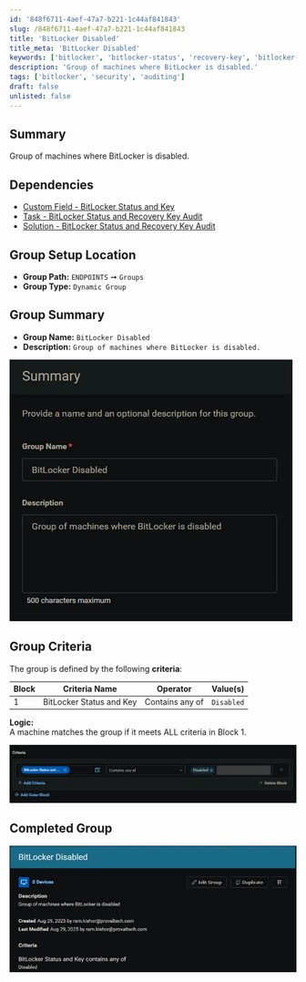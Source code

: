 ```yaml
---
id: '848f6711-4aef-47a7-b221-1c44af841843'
slug: /848f6711-4aef-47a7-b221-1c44af841843
title: 'BitLocker Disabled'
title_meta: 'BitLocker Disabled'
keywords: ['bitlocker', 'bitlocker-status', 'recovery-key', 'bitlocker-audit', 'recovery-password']
description: 'Group of machines where BitLocker is disabled.'
tags: ['bitlocker', 'security', 'auditing']
draft: false
unlisted: false
---
```


## Summary

Group of machines where BitLocker is disabled.

## Dependencies


- [Custom Field - BitLocker Status and Key](/docs/a7785954-5a6d-4003-9d0e-c919e1a96b0c)
- [Task - BitLocker Status and Recovery Key Audit](/docs/9682b5a8-d821-43f6-9b77-59d43b6ef015)
- [Solution - BitLocker Status and Recovery Key Audit](/docs/b2a974b2-c231-4197-a639-d0775d77d7c7)

## Group Setup Location

- **Group Path:** `ENDPOINTS` ➞ `Groups`  
- **Group Type:** `Dynamic Group`

## Group Summary

- **Group Name:** `BitLocker Disabled`  
- **Description:** `Group of machines where BitLocker is disabled.`

![Image1](../../../static/img/docs/848f6711-4aef-47a7-b221-1c44af841843/image1.webp)

## Group Criteria

The group is defined by the following **criteria**:

| Block | Criteria Name          | Operator        | Value(s)                                 |
|-------|-----------------------|-----------------|-------------------------------------------|
| 1     | BitLocker Status and Key        | Contains any of | `Disabled` |

**Logic:**  
A machine matches the group if it meets ALL criteria in Block 1.

![Image2](../../../static/img/docs/848f6711-4aef-47a7-b221-1c44af841843/image2.webp)

## Completed Group

![Image3](../../../static/img/docs/848f6711-4aef-47a7-b221-1c44af841843/image3.webp)
